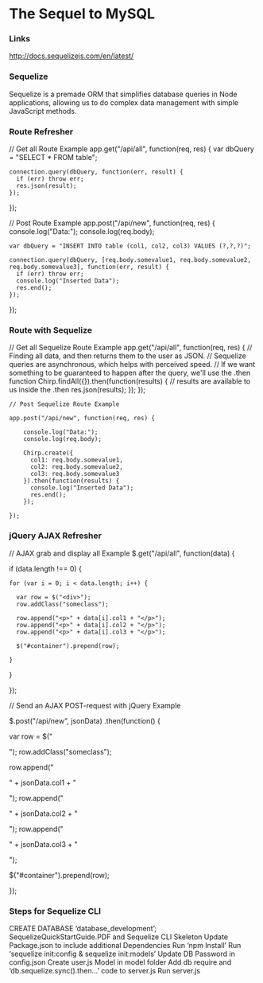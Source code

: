 # The Sequel to MySQL


### Links
http://docs.sequelizejs.com/en/latest/

### Sequelize
Sequelize is a premade ORM that simplifies database queries in Node applications, allowing us to do complex data management with simple JavaScript methods.

### Route Refresher

  // Get all Route Example
  app.get("/api/all", function(req, res) {
    var dbQuery = "SELECT * FROM table";

    connection.query(dbQuery, function(err, result) {
      if (err) throw err;
      res.json(result);
    });
  });

 // Post Route Example
  app.post("/api/new", function(req, res) {
    console.log("Data:");
    console.log(req.body);

    var dbQuery = "INSERT INTO table (col1, col2, col3) VALUES (?,?,?)";

    connection.query(dbQuery, [req.body.somevalue1, req.body.somevalue2, req.body.somevalue3], function(err, result) {
      if (err) throw err;
      console.log("Inserted Data");
      res.end();
    });
  });

### Route with Sequelize

  // Get all Sequelize Route Example
  app.get("/api/all", function(req, res) {
    // Finding all data, and then returns them to the user as JSON.
    // Sequelize queries are asynchronous, which helps with perceived speed.
    // If we want something to be guaranteed to happen after the query, we'll use the .then function
    Chirp.findAll({}).then(function(results) {
      // results are available to us inside the .then
      res.json(results);
    });
  });

    // Post Sequelize Route Example

    app.post("/api/new", function(req, res) {

        console.log("Data:");
        console.log(req.body);

        Chirp.create({
          col1: req.body.somevalue1,
          col2: req.body.somevalue2,
          col3: req.body.somevalue3
        }).then(function(results) {
          console.log("Inserted Data");
          res.end();
        });

    });


### jQuery AJAX Refresher

// AJAX grab and display all Example
$.get("/api/all", function(data) {

  if (data.length !== 0) {

    for (var i = 0; i < data.length; i++) {

      var row = $("<div>");
      row.addClass("someclass");

      row.append("<p>" + data[i].col1 + "</p>");
      row.append("<p>" + data[i].col2 + "</p>");
      row.append("<p>" + data[i].col3 + "</p>");

      $("#container").prepend(row);

    }

  }

});

// Send an AJAX POST-request with jQuery Example

$.post("/api/new", jsonData)
.then(function() {

  var row = $("<div>");
  row.addClass("someclass");

  row.append("<p>" + jsonData.col1 + "</p>");
  row.append("<p>" + jsonData.col2 + "</p>");
  row.append("<p>" + jsonData.col3 + "</p>");

  $("#container").prepend(row);

});

### Steps for Sequelize CLI

CREATE DATABASE ‘database_development’;
SequelizeQuickStartGuide.PDF and Sequelize CLI Skeleton
Update Package.json to include additional Dependencies
Run ‘npm Install’
Run ‘sequelize init:config & sequelize init:models’
Update DB Password in config.json
Create user.js Model in model folder
Add db require and ‘db.sequelize.sync().then…’ code to server.js
Run server.js



